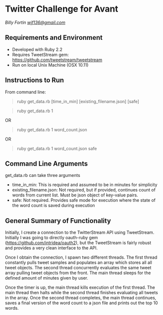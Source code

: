 # Twitter Challenge for Avant
*Billy Fortin*
*wjf136@gmail.com*

## Requirements and Environment
* Developed with Ruby 2.2
* Requires TweetStream gem: https://github.com/tweetstream/tweetstream
* Run on local Unix Machine (OSX 10.11)

## Instructions to Run
From command line:

> ruby get_data.rb [time_in_min] [existing_filename.json] [safe]


> ruby get_data.rb 1

OR
> ruby get_data.rb 1 word_count.json

OR
> ruby get_data.rb 1 word_count.json safe

## Command Line Arguments
get_data.rb can take three arguments
* time_in_min: This is required and assumed to be in minutes for simplicity
* existing_filename.json: Not required, but if provided, continues count of words from current list. Must be json object of key-value pairs.
* safe: Not required. Provides safe mode for execution where the state of the word count is saved during execution

## General Summary of Functionality
Initially, I create a connection to the TwitterStream  API using TweetStream. Initially I was
going to directly oauth-ruby gem (https://github.com/intridea/oauth2), but the TweetStream is
fairly robust and provides a very clean interface to the API.

Once I obtain the connection, I spawn two different threads. The first thread constantly pulls
tweet samples and populates an array which stores all all tweet objects. The second thread
concurrently evaluates the same tweet array pulling tweet objects from the front. The main
thread sleeps for the defined amount of minutes given by user.

Once the timer is up, the main thread kills execution of the first thread. The main thread then
halts while the second thread finishes evaluating all tweets in the array. Once the second
thread completes, the main thread continues, saves a final version of the word count to a json
file and prints out the top 10 words.
